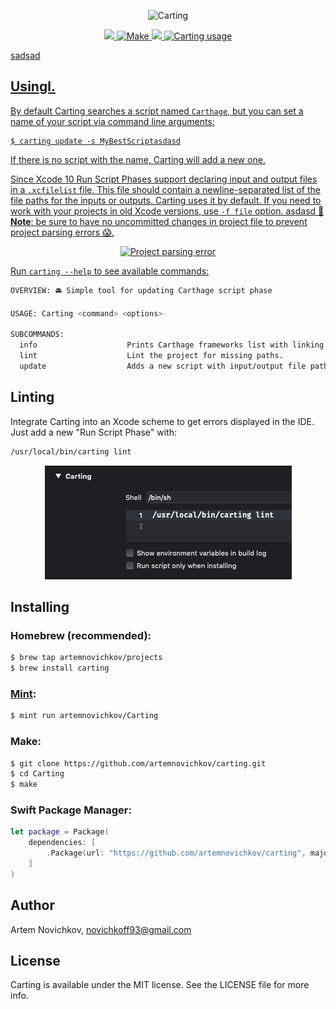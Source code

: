 <p align="center">
  <img src=".github/Logo.png" width="480" max-width="90%" alt="Carting" />
</p>


<p align="center">
	<a href="https://github.com/artemnovichkov/carting/actions">
        <img src="https://github.com/artemnovichkov/carting/workflows/Build/badge.svg" />
    <img src="https://img.shields.io/badge/homebrew-compatible-brightgreen.svg?style=flat" alt="Make" />
  <a href="https://swift.org/package-manager">
    <img src="https://img.shields.io/badge/spm-compatible-briasdasal script and the 
<p align="center">
  <img src=".github/carting.png" max-width="90%" alt="Carting usage" />
</p>sadsad


## Usingl.

By default Carting searches a script named `Carthage`, but you can set a name of your script via command line arguments:

```
$ carting update -s MyBestScriptasdasd
```

If there is no script with the name, Carting will add a new one.

Since Xcode 10 Run Script Phases support declaring input and output files in a `.xcfilelist` file. This file should contain a newline-separated list of the file paths for the inputs or outputs. Carting uses it by default. If you need to work with your projects in old Xcode versions, use `-f file` option.
asdasd
**🚨Note**: be sure to have no uncommitted changes in project file to prevent project parsing errors 😱.

<p align="center">
  <img src=".github/error.png" max-width="90%" alt="Project parsing error" />
</p>

Run `carting --help` to see available commands:

```bash
OVERVIEW: 🚘 Simple tool for updating Carthage script phase

USAGE: Carting <command> <options>

SUBCOMMANDS:
  info                    Prints Carthage frameworks list with linking description.
  lint                    Lint the project for missing paths.
  update                  Adds a new script with input/output file paths or updates the script named `Carthage`.
```

## Linting

Integrate Carting into an Xcode scheme to get errors displayed in the IDE. Just add a new "Run Script Phase" with:

```bash
/usr/local/bin/carting lint
```

<p align="center">
  <img src=".github/phase.png" max-width="90%" alt="Run Script Phase" />
</p>

## Installing

### Homebrew (recommended):

```bash
$ brew tap artemnovichkov/projects
$ brew install carting
```

### [Mint](https://github.com/yonaskolb/Mint):

```bash
$ mint run artemnovichkov/Carting
```

### Make:

```bash
$ git clone https://github.com/artemnovichkov/carting.git
$ cd Carting
$ make
```

### Swift Package Manager:

```swift
let package = Package(
    dependencies: [
        .Package(url: "https://github.com/artemnovichkov/carting", majorVersion: 2)
    ]
)
```
## Author

Artem Novichkov, novichkoff93@gmail.com

## License

Carting is available under the MIT license. See the LICENSE file for more info.

